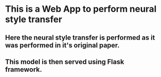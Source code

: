 # This is a Web App to perform neural style transfer

## Here the neural style transfer is performed as it was performed in it's original paper.

## This model is then served using Flask framework.
